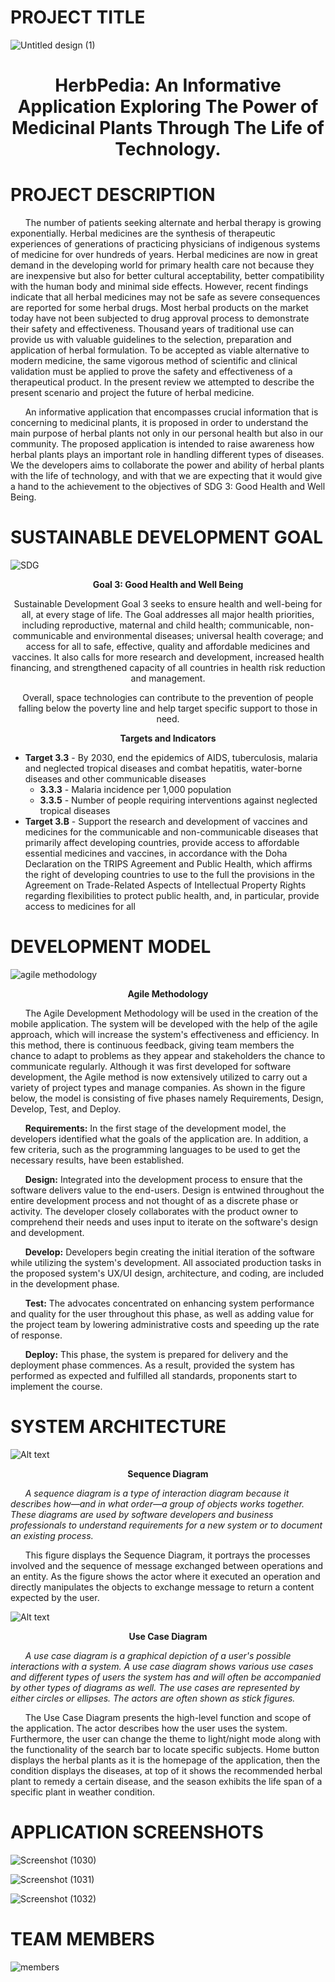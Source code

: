 # PROJECT TITLE

![Untitled design (1)](https://github.com/cortezjoseph/ADET_FINALPROJ/assets/114766731/73cadf64-732c-41e8-b55e-e078eab4e59b)

**<h1 align="center">HerbPedia: An Informative Application Exploring The Power of Medicinal Plants Through The Life of Technology.</h1>**

# PROJECT DESCRIPTION

&nbsp;&nbsp;&nbsp;&nbsp;&nbsp; The number of patients seeking alternate and herbal therapy is growing exponentially. Herbal medicines are the synthesis of therapeutic experiences of generations of practicing physicians of indigenous systems of medicine for over hundreds of years. Herbal medicines are now in great demand in the developing world for primary health care not because they are inexpensive but also for better cultural acceptability, better compatibility with the human body and minimal side effects. However, recent findings indicate that all herbal medicines may not be safe as severe consequences are reported for some herbal drugs. Most herbal products on the market today have not been subjected to drug approval process to demonstrate their safety and effectiveness. Thousand years of traditional use can provide us with valuable guidelines to the selection, preparation and application of herbal formulation. To be accepted as viable alternative to modern medicine, the same vigorous method of scientific and clinical validation must be applied to prove the safety and effectiveness of a therapeutical product. In the present review we attempted to describe the present scenario and project the future of herbal medicine.

&nbsp;&nbsp;&nbsp;&nbsp;&nbsp; An informative application that encompasses crucial information that is concerning to medicinal plants, it is proposed in order to understand the main purpose of herbal plants not only in our personal health but also in our community. The proposed application is intended to raise awareness how herbal plants plays an important role in handling different types of diseases. We the developers aims to collaborate the power and ability of herbal plants with the life of technology, and with that we are expecting that it would give a hand to the achievement to the objectives of SDG 3: Good Health and Well Being. 

# SUSTAINABLE DEVELOPMENT GOAL


![SDG](https://github.com/cortezjoseph/HerbPedia/assets/114766731/ab0c9a4b-3881-4ba4-b35b-fc1b27589bb5)

**<p align="center">Goal 3: Good Health and Well Being</p>**

<p align="center"> Sustainable Development Goal 3 seeks to ensure health and well-being for all, at every stage of life. The Goal addresses all major health priorities, including reproductive, maternal and child health; communicable, non-communicable and environmental diseases; universal health coverage; and access for all to safe, effective, quality and affordable medicines and vaccines. It also calls for more research and development, increased health financing, and strengthened capacity of all countries in health risk reduction and management.</p>

<p align="center">Overall, space technologies can contribute to the prevention of people falling below the poverty line and help target specific support to those in need.</p>

**<p align="center">Targets and Indicators</p>**
* **Target 3.3** - By 2030, end the epidemics of AIDS, tuberculosis, malaria and neglected tropical diseases and combat hepatitis, water-borne diseases and other communicable diseases
  * **3.3.3** - Malaria incidence per 1,000 population
  * **3.3.5** - Number of people requiring interventions against neglected tropical diseases
* **Target 3.B** - Support the research and development of vaccines and medicines for the communicable and non-communicable diseases that primarily affect developing countries, provide access to affordable essential medicines and vaccines, in accordance with the Doha Declaration on the TRIPS Agreement and Public Health, which affirms the right of developing countries to use to the full the provisions in the Agreement on Trade-Related Aspects of Intellectual Property Rights regarding flexibilities to protect public health, and, in particular, provide access to medicines for all

# DEVELOPMENT MODEL

![agile methodology](https://github.com/cortezjoseph/HerbPedia/assets/114766731/a7c808c4-705d-4603-96ab-8396b3b203f2)

**<p align="center">Agile Methodology</p>**


&nbsp;&nbsp;&nbsp;&nbsp;&nbsp; The Agile Development Methodology will be used in the creation of the mobile application. The system will be developed with the help of the agile approach, which will increase the system's effectiveness and efficiency. In this method, there is continuous feedback, giving team members the chance to adapt to problems as they appear and stakeholders the chance to communicate regularly. Although it was first developed for software development, the Agile method is now extensively utilized to carry out a variety of project types and manage companies. As shown in the figure below, the model is consisting of five phases namely Requirements, Design, Develop, Test, and Deploy.

&nbsp;&nbsp;&nbsp;&nbsp;&nbsp; **Requirements:** In the first stage of the development model, the developers identified what the goals of the application are. In addition, a few criteria, such as the programming languages to be used to get the necessary results, have been established.

&nbsp;&nbsp;&nbsp;&nbsp;&nbsp; **Design:** Integrated into the development process to ensure that the software delivers value to the end-users. Design is entwined throughout the entire development process and not thought of as a discrete phase or activity. The developer closely collaborates with the product owner to comprehend their needs and uses input to iterate on the software's design and development.

&nbsp;&nbsp;&nbsp;&nbsp;&nbsp; **Develop:** Developers begin creating the initial iteration of the software while utilizing the system's development. All associated production tasks in the proposed system's UX/UI design, architecture, and coding, are included in the development phase.

&nbsp;&nbsp;&nbsp;&nbsp;&nbsp; **Test:** The advocates concentrated on enhancing system performance and quality for the user throughout this phase, as well as adding value for the project team by lowering administrative costs and speeding up the rate of response.

&nbsp;&nbsp;&nbsp;&nbsp;&nbsp; **Deploy:** This phase, the system is prepared for delivery and the deployment phase commences. As a result, provided the system has performed as expected and fulfilled all standards, proponents start to implement the course.

# SYSTEM ARCHITECTURE
<img src="assets/Herbpedia Sequence Diagram (1).png" alt="Alt text" title="Optional title">

**<p align="center">Sequence Diagram</p>**

&nbsp;&nbsp;&nbsp;&nbsp;&nbsp; _A sequence diagram is a type of interaction diagram because it describes how—and in what order—a group of objects works together. These diagrams are used by software developers and business professionals to understand requirements for a new system or to document an existing process._

&nbsp;&nbsp;&nbsp;&nbsp;&nbsp; This figure displays the Sequence Diagram, it portrays the processes involved and the sequence of message exchanged between operations and an entity. As the figure shows the actor where it executed an operation and directly manipulates the objects to exchange message to return a content expected by the user.<br>

<img src="assets/Use Case Diagram.png" alt="Alt text" title="Optional title">

**<p align="center">Use Case Diagram</p>**

&nbsp;&nbsp;&nbsp;&nbsp;&nbsp; _A use case diagram is a graphical depiction of a user's possible interactions with a system. A use case diagram shows various use cases and different types of users the system has and will often be accompanied by other types of diagrams as well. The use cases are represented by either circles or ellipses. The actors are often shown as stick figures._

&nbsp;&nbsp;&nbsp;&nbsp;&nbsp; The Use Case Diagram presents the high-level function and scope of the application. The actor describes how the user uses the system. Furthermore, the user can change the theme to light/night mode along with the functionality of the search bar to locate specific subjects. Home button displays the herbal plants as it is the homepage of the application, then the condition displays the diseases, at top of it shows the recommended herbal plant to remedy a certain disease, and the season exhibits the life span of a specific plant in weather condition.



# APPLICATION SCREENSHOTS

![Screenshot (1030)](https://github.com/cortezjoseph/HerbPedia/assets/114766731/4a1d5c81-05a9-4ec5-a448-8c873ab6e51f)


![Screenshot (1031)](https://github.com/cortezjoseph/HerbPedia/assets/114766731/7edadf6a-c0a1-494f-963c-114e06756dd7)


![Screenshot (1032)](https://github.com/cortezjoseph/HerbPedia/assets/114766731/c264b6d2-426a-4a75-8cb8-30eae09a2f96)

# TEAM MEMBERS

![members](https://github.com/cortezjoseph/HerbPedia/assets/114766731/bd7d299e-89ad-4a7c-92ff-b3b3c32369ed)




